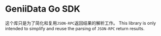 # GeniiData Go SDK

这个库只是为了简化和复用`JSON-RPC`返回结果的解析工作。
This library is only intended to simplify and reuse the parsing of `JSON-RPC` return results.